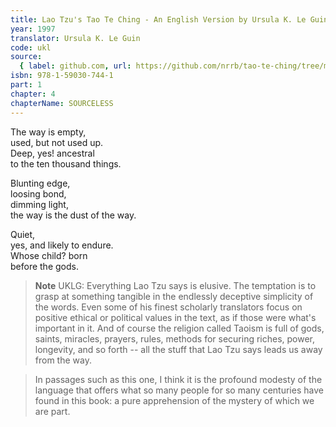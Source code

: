 ```yaml
---
title: Lao Tzu's Tao Te Ching - An English Version by Ursula K. Le Guin
year: 1997
translator: Ursula K. Le Guin
code: ukl
source:
  { label: github.com, url: https://github.com/nrrb/tao-te-ching/tree/master }
isbn: 978-1-59030-744-1
part: 1
chapter: 4
chapterName: SOURCELESS
---
```


The way is empty,  
used, but not used up.  
Deep, yes! ancestral  
to the ten thousand things.

Blunting edge,  
loosing bond,  
dimming light,  
the way is the dust of the way.

Quiet,  
yes, and likely to endure.  
Whose child? born  
before the gods.

> **Note** UKLG: Everything Lao Tzu says is elusive. The temptation is to grasp at something tangible in the endlessly deceptive simplicity of the words. Even some of his finest scholarly translators focus on positive ethical or political values in the text, as if those were what's important in it. And of course the religion called Taoism is full of gods, saints, miracles, prayers, rules, methods for securing riches, power, longevity, and so forth -- all the stuff that Lao Tzu says leads us away from the way.

> In passages such as this one, I think it is the profound modesty of the language that offers what so many people for so many centuries have found in this book: a pure apprehension of the mystery of which we are part.
